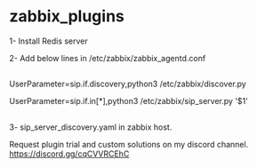 # zabbix_plugins

1- Install Redis server


2- Add below lines in /etc/zabbix/zabbix_agentd.conf 

##
UserParameter=sip.if.discovery,python3 /etc/zabbix/discover.py

UserParameter=sip.if.in[*],python3 /etc/zabbix/sip_server.py '$1'
##


3- sip_server_discovery.yaml in zabbix host. 



Request plugin trial and custom solutions on my discord channel.
https://discord.gg/cqCVVRCEhC
